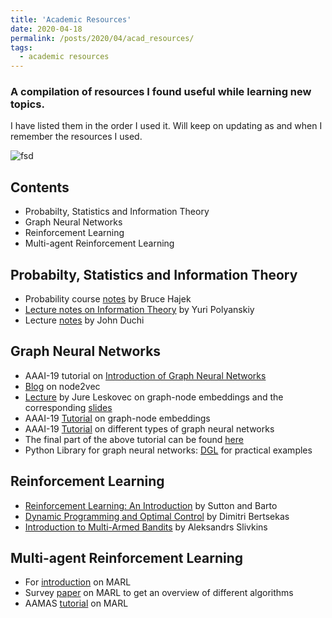 ```yaml
---
title: 'Academic Resources'
date: 2020-04-18
permalink: /posts/2020/04/acad_resources/
tags:
  - academic resources
---
```

### A compilation of resources I found useful while learning new topics.

I have listed them in the order I used it. Will keep on updating as and when I remember the resources I used.

![fsd](https://github.com/nsidn98/nsidn98.github.io/blob/master/images/gestureRecogImages/G1.png)

## Contents
* Probabilty, Statistics and Information Theory
* Graph Neural Networks
* Reinforcement Learning
* Multi-agent Reinforcement Learning

## Probabilty, Statistics and Information Theory
* Probability course [notes](http://www.ifp.illinois.edu/~hajek/Papers/probabilityJan13.pdf) by Bruce Hajek
* [Lecture notes on Information Theory](http://people.lids.mit.edu/yp/homepage/data/itlectures_v5.pdf) by Yuri Polyanskiy
* Lecture [notes](https://web.stanford.edu/class/stats311/lecture-notes.pdf) by John Duchi

## Graph Neural Networks
* AAAI-19 tutorial on [Introduction of Graph Neural Networks](https://jian-tang.com/files/AAAI19/aaai-grltutorial-part0-intro.pdf) 
* [Blog](https://towardsdatascience.com/node2vec-embeddings-for-graph-data-32a866340fef) on node2vec
* [Lecture](https://www.youtube.com/watch?v=YrhBZUtgG4E) by Jure Leskovec on graph-node embeddings and the corresponding [slides](http://snap.stanford.edu/class/cs224w-2018/handouts/09-node2vec.pdf)
* AAAI-19 [Tutorial](https://jian-tang.com/files/AAAI19/aaai-grltutorial-part1-nodereps.pdf) on graph-node embeddings
* AAAI-19 [Tutorial](https://jian-tang.com/files/AAAI19/aaai-grltutorial-part2-gnns.pdf) on different types of graph neural networks
* The final part of the above tutorial can be found [here](https://cs.mcgill.ca/~wlh/files/AAAI19_GRLTutorial.zip)
* Python Library for graph neural networks: [DGL](https://www.dgl.ai/) for practical examples


## Reinforcement Learning
* [Reinforcement Learning: An Introduction](https://web.stanford.edu/class/psych209/Readings/SuttonBartoIPRLBook2ndEd.pdf) by Sutton and Barto
* [Dynamic Programming and Optimal Control](http://web.mit.edu/dimitrib/www/RLbook.html) by Dimitri Bertsekas
* [Introduction to Multi-Armed Bandits](https://arxiv.org/pdf/1904.07272.pdf) by Aleksandrs Slivkins

## Multi-agent Reinforcement Learning
* For [introduction](https://bair.berkeley.edu/blog/2018/12/12/rllib/) on MARL
* Survey [paper](https://arxiv.org/pdf/1911.10635.pdf) on MARL to get an overview of different algorithms
* AAMAS [tutorial](https://sites.google.com/site/aamas2013marltutorial/slides) on MARL


